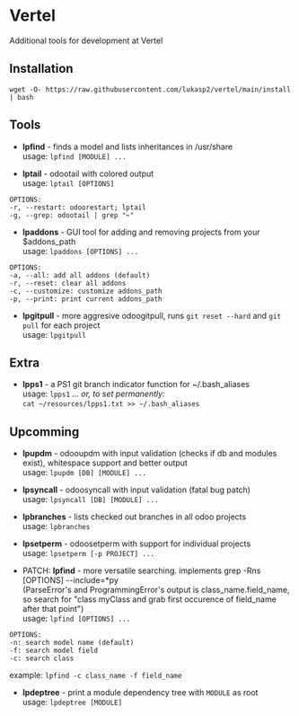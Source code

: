 # Vertel
Additional tools for development at Vertel

## Installation
```
wget -O- https://raw.githubusercontent.com/lukasp2/vertel/main/install | bash
```

## Tools
* **lpfind** - finds a model and lists inheritances in /usr/share \
usage: `lpfind [MODULE] ...`

* **lptail** - odootail with colored output \
usage: `lptail [OPTIONS]`
```
OPTIONS:
-r, --restart: odoorestart; lptail
-g, --grep: odootail | grep "~"
```

* **lpaddons** - GUI tool for adding and removing projects from your $addons_path \
usage: `lpaddons [OPTIONS] ...`
```
OPTIONS:
-a, --all: add all addons (default)
-r, --reset: clear all addons
-c, --customize: customize addons_path
-p, --print: print current addons_path
```

* **lpgitpull** - more aggresive odoogitpull, runs `git reset --hard` and `git pull` for each project \
usage: `lpgitpull`

## Extra
* **lpps1** - a PS1 git branch indicator function for ~/.bash_aliases \
usage: `lpps1`   *... or, to set permanently:* \
`cat ~/resources/lpps1.txt >> ~/.bash_aliases`

## Upcomming
* **lpupdm** - odooupdm with input validation (checks if db and modules exist), whitespace support and better output \
usage: `lpupdm [DB] [MODULE] ...`

* **lpsyncall** - odoosyncall with input validation (fatal bug patch) \
usage: `lpsyncall [DB] [MODULE] ...`

* **lpbranches** - lists checked out branches in all odoo projects \
usage: `lpbranches`

* **lpsetperm** - odoosetperm with support for individual projects \
usage: `lpsetperm [-p PROJECT] ...`

* PATCH: **lpfind** - more versatile searching. implements grep -Rns [OPTIONS] --include=*py \
(ParseError's and ProgrammingError's output is class_name.field_name, so search for "class myClass and grab first occurence of field_name after that point") \
usage: `lpfind [OPTIONS] ...`
```
OPTIONS:
-n: search model name (default)
-f: search model field
-c: search class
```
example: `lpfind -c class_name -f field_name`

* **lpdeptree** - print a module dependency tree with `MODULE` as root \
usage: `lpdeptree [MODULE]`



